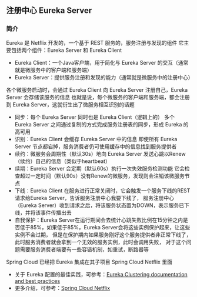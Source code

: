 ## 注册中心 Eureka Server
### 简介
Eureka 是 Netflix 开发的，一个基于 REST 服务的，服务注册与发现的组件
它主要包括两个组件：Eureka Server 和 Eureka Client
- Eureka Client：一个Java客户端，用于简化与 Eureka Server 的交互（通常就是微服务中的客户端和服务端）
- Eureka Server：提供服务注册和发现的能力（通常就是微服务中的注册中心）

各个微服务启动时，会通过 Eureka Client 向 Eureka Server 注册自己，Eureka Server 会存储该服务的信息
也就是说，每个微服务的客户端和服务端，都会注册到 Eureka Server，这就衍生出了微服务相互识别的话题
- 同步：每个 Eureka Server 同时也是 Eureka Client（逻辑上的）
       多个 Eureka Server 之间通过复制的方式完成服务注册表的同步，形成 Eureka 的高可用
- 识别：Eureka Client 会缓存 Eureka Server 中的信息
       即使所有 Eureka Server 节点都宕掉，服务消费者仍可使用缓存中的信息找到服务提供者
- 续约：微服务会周期性（默认30s）地向 Eureka Server 发送心跳以Renew（续约）自己的信息（类似于heartbeat）
- 续期：Eureka Server 会定期（默认60s）执行一次失效服务检测功能
       它会检查超过一定时间（默认90s）没有Renew的微服务，发现则会注销该微服务节点
- 下线：Eureka Client 在服务进行正常关闭时，它会触发一个服务下线的REST请求给Eureka Server，告诉服务注册中心我要下线了，
       服务注册中心（Eureka Server）收到请求之后，将该服务状态置为DOWN，表示服务已下线，并将该事件传播出去
- 自我保护：Eureka Server在运行期间会去统计心跳失败比例在15分钟之内是否低于85%，如果低于85%，Eureka Server会将这些实例保护起来，让这些实例不会过期，
       但是在保护期内如果服务刚好这个服务提供者非正常下线了，此时服务消费者就会拿到一个无效的服务实例，此时会调用失败，
       对于这个问题需要服务消费者端要有一些容错机制，如重试，断路器等

Spring Cloud 已经把 Eureka 集成在其子项目 Spring Cloud Netflix 里面
- 关于 Eureka 配置的最佳实践，可参考：[Eureka Clustering documentation and best practices](https://github.com/spring-cloud/spring-cloud-netflix/issues/203)
- 更多介绍，可参考：[Spring Cloud Netflix](http://cloud.spring.io/spring-cloud-static/Edgware.SR3/single/spring-cloud.html#spring-cloud-eureka-server)
